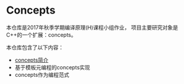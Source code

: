 # Concepts

本仓库是2017年秋季学期编译原理(H)课程小组作业，
项目主要研究对象是C++的一个扩展：concepts。

本仓库包含了以下内容：

- [concepts简介](https://github.com/ustc-compiler-concepts/report/blob/master/concepts-intro.md)
- 基于模板元编程的concepts实现
- concepts作为编程范式
